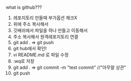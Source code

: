what is github???

1. 레포지토리 만들때 부가옵션 체크X
2. 위에 주소 복사해서 
3. 깃배쉬에서 파일을 하나 만들고 이동해서
4. 주소 복사해서 원격레포지토리 연결
5. git add . => git push
6. git hub에서 확인!
7. vi README.md 로 파일 수정
8. :wq로 저장
9. git add . =>  git commit -m "test commit"   //"아무말 상관"
10. git push
